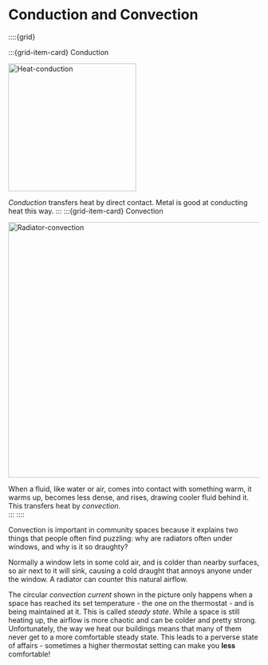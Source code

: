 # Conduction and Convection 

::::{grid} 

:::{grid-item-card}  Conduction

<a title="MikeRun, CC BY-SA 4.0 &lt;https://creativecommons.org/licenses/by-sa/4.0&gt;, via Wikimedia Commons" href="https://commons.wikimedia.org/wiki/File:Heat-conduction.svg"><img width="256" alt="Heat-conduction" src="https://upload.wikimedia.org/wikipedia/commons/thumb/2/2d/Heat-conduction.svg/256px-Heat-conduction.svg.png"></a>

*Conduction* transfers heat by direct contact. Metal is good at conducting heat this way.
:::
:::{grid-item-card} Convection

<a title="SVGguru, CC BY-SA 4.0 &lt;https://creativecommons.org/licenses/by-sa/4.0&gt;, via Wikimedia Commons" href="https://commons.wikimedia.org/wiki/File:Radiator-convection.svg"><img width="512" alt="Radiator-convection" src="https://upload.wikimedia.org/wikipedia/commons/thumb/c/cb/Radiator-convection.svg/512px-Radiator-convection.svg.png"></a>

When a fluid, like water or air, comes into contact with something warm, it warms up, becomes less dense, and rises, drawing cooler fluid behind it.  This transfers heat by *convection*.  
:::
::::


Convection is important in community spaces because it explains two things that people often find puzzling:  why are radiators often under windows, and why is it so draughty?  

Normally a window lets in some cold air, and is colder than nearby surfaces, so air next to it will sink, causing a cold draught that annoys anyone under the window.  A radiator can counter this natural airflow.

The circular *convection current* shown in the picture only happens when a space has reached its set temperature - the one on the thermostat - and is being maintained at it.  This is called *steady state*.  While a space is still heating up, the airflow is more chaotic and can be colder and pretty strong.  Unfortunately, the way we heat our buildings means that many of them never get to a more comfortable steady state.  This leads to a perverse state of affairs - sometimes a higher thermostat setting can make you **less** comfortable!  